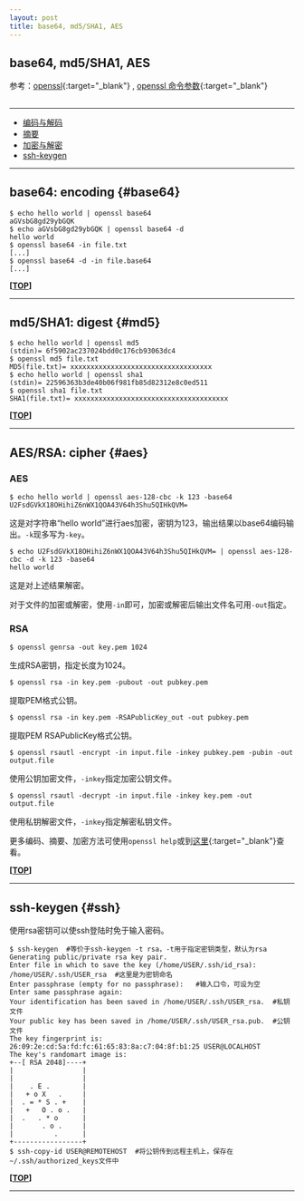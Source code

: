 ```yaml
---
layout: post
title: base64, md5/SHA1, AES
---
```

## base64, md5/SHA1, AES

参考：[openssl][ref1]{:target="_blank"} , [openssl 命令参数][ref2]{:target="_blank"}

[ref1]:https://www.openssl.org/docs/apps/openssl.html
[ref2]:http://netkiller.github.io/cryptography/openssl/index.html

<h2 id="top"></h2>

***

*   [编码与解码](#base64)
*   [摘要](#md5)
*   [加密与解密](#aes)
*   [ssh-keygen](#ssh)

***

## base64: encoding {#base64}

    $ echo hello world | openssl base64
    aGVsbG8gd29ybGQK
    $ echo aGVsbG8gd29ybGQK | openssl base64 -d
    hello world
    $ openssl base64 -in file.txt
    [...]
    $ openssl base64 -d -in file.base64
    [...]

**[[TOP](#top)]**

***

## md5/SHA1: digest {#md5}

    $ echo hello world | openssl md5
    (stdin)= 6f5902ac237024bdd0c176cb93063dc4
    $ openssl md5 file.txt
    MD5(file.txt)= xxxxxxxxxxxxxxxxxxxxxxxxxxxxxxxxxxx
    $ echo hello world | openssl sha1
    (stdin)= 22596363b3de40b06f981fb85d82312e8c0ed511
    $ openssl sha1 file.txt
    SHA1(file.txt)= xxxxxxxxxxxxxxxxxxxxxxxxxxxxxxxxxxxxxx
    
**[[TOP](#top)]**

***

## AES/RSA: cipher {#aes}

### AES

    $ echo hello world | openssl aes-128-cbc -k 123 -base64
    U2FsdGVkX18OHihiZ6nWX1QOA43V64h3Shu5QIHkQVM=

这是对字符串“hello world”进行aes加密，密钥为123，输出结果以base64编码输出。`-k`现多写为`-key`。

    $ echo U2FsdGVkX18OHihiZ6nWX1QOA43V64h3Shu5QIHkQVM= | openssl aes-128-cbc -d -k 123 -base64
    hello world

这是对上述结果解密。

对于文件的加密或解密，使用`-in`即可，加密或解密后输出文件名可用`-out`指定。

### RSA

    $ openssl genrsa -out key.pem 1024

生成RSA密钥，指定长度为1024。

    $ openssl rsa -in key.pem -pubout -out pubkey.pem

提取PEM格式公钥。

    $ openssl rsa -in key.pem -RSAPublicKey_out -out pubkey.pem

提取PEM RSAPublicKey格式公钥。

    $ openssl rsautl -encrypt -in input.file -inkey pubkey.pem -pubin -out output.file

使用公钥加密文件，`-inkey`指定加密公钥文件。

    $ openssl rsautl -decrypt -in input.file -inkey key.pem -out output.file

使用私钥解密文件，`-inkey`指定解密私钥文件。

更多编码、摘要、加密方法可使用`openssl help`或到[这里](http://netkiller.github.io/cryptography/openssl/index.html){:target="_blank"}查看。
    
**[[TOP](#top)]**

***

## ssh-keygen {#ssh}

使用rsa密钥可以使ssh登陆时免于输入密码。

    $ ssh-keygen  #等价于ssh-keygen -t rsa，-t用于指定密钥类型，默认为rsa
    Generating public/private rsa key pair.
    Enter file in which to save the key (/home/USER/.ssh/id_rsa): /home/USER/.ssh/USER_rsa  #这里是为密钥命名
    Enter passphrase (empty for no passphrase):   #输入口令，可设为空
    Enter same passphrase again: 
    Your identification has been saved in /home/USER/.ssh/USER_rsa.  #私钥文件
    Your public key has been saved in /home/USER/.ssh/USER_rsa.pub.  #公钥文件
    The key fingerprint is:
    26:09:2e:cd:5a:fd:fc:61:65:83:8a:c7:04:8f:b1:25 USER@LOCALHOST
    The key's randomart image is:
    +--[ RSA 2048]----+
    |                 |
    |                 |
    |    . E .        |
    |   + o X   .     |
    |  . = * S . +    |
    |   +   O . o .   |
    |  .   . * o      |
    |       . o .     |
    |          .      |
    +-----------------+
    $ ssh-copy-id USER@REMOTEHOST  #将公钥传到远程主机上，保存在~/.ssh/authorized_keys文件中

**[[TOP](#top)]**

***


